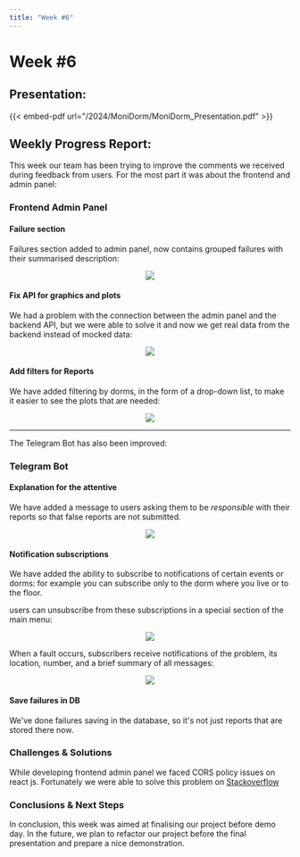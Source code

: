 ```yaml
---
title: "Week #6"
---
```


# **Week #6**

## **Presentation**:

{{< embed-pdf url="/2024/MoniDorm/MoniDorm_Presentation.pdf" >}}

## **Weekly Progress Report**:

This week our team has been trying to improve the comments we received during feedback from users.
For the most part it was about the frontend and admin panel:

### **Frontend Admin Panel**

#### **Failure section**

Failures section added to admin panel, now contains grouped failures with their summarised description:

<div style="display: flex; justify-content: center; align-items: center;">
    <img style="max-width: 100%; height: auto;" src="/2024/MoniDorm/failures.jpg">
</div>

#### **Fix API for graphics and plots**

We had a problem with the connection between the admin panel and the backend API, but we were able to solve it and now we get real data from the backend instead of mocked data:

<div style="display: flex; justify-content: center; align-items: center;">
    <img style="max-width: 100%; height: auto;" src="/2024/MoniDorm/fixapi.jpg">
</div>

#### **Add filters for Reports**

We have added filtering by dorms, in the form of a drop-down list, to make it easier to see the plots that are needed:

<div style="display: flex; justify-content: center; align-items: center;">
    <img style="max-width: 100%; height: auto;" src="/2024/MoniDorm/filter.jpg">
</div>

---

The Telegram Bot has also been improved:

### **Telegram Bot**

#### **Explanation for the attentive**

We have added a message to users asking them to be *responsible* with their reports so that false reports are not submitted.

<div style="display: flex; justify-content: center; align-items: center;">
    <img style="max-width: 100%; height: auto;" src="/2024/MoniDorm/reports.jpg">
</div>

#### **Notification subscriptions**

We have added the ability to subscribe to notifications of certain events or dorms: for example you can subscribe only to the dorm where you live or to the floor.

users can unsubscribe from these subscriptions in a special section of the main menu:

<div style="display: flex; justify-content: center; align-items: center;">
    <img style="max-width: 100%; height: auto;" src="/2024/MoniDorm/subscribe.jpg">
</div>

When a fault occurs, subscribers receive notifications of the problem, its location, number, and a brief summary of all messages:

<div style="display: flex; justify-content: center; align-items: center;">
    <img style="max-width: 100%; height: auto;" src="/2024/MoniDorm/notification.jpg">
</div>

#### **Save failures in DB**

We've done failures saving in the database, so it's not just reports that are stored there now.

### **Challenges & Solutions**

While developing frontend admin panel we faced CORS policy issues on react js. Fortunately we were able to solve this problem on [Stackoverflow](https://stackoverflow.com/questions/46337471/how-to-allow-cors-in-react-js)

### **Conclusions & Next Steps**

In conclusion, this week was aimed at finalising our project before demo day. In the future, we plan to refactor our project before the final presentation and prepare a nice demonstration.
